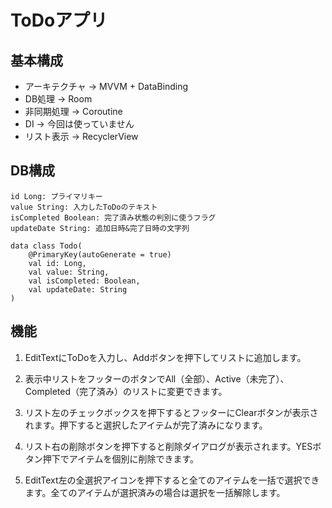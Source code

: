 # ToDoアプリ

## 基本構成
* アーキテクチャ → MVVM + DataBinding
* DB処理 → Room
* 非同期処理 → Coroutine
* DI → 今回は使っていません
* リスト表示 → RecyclerView

## DB構成
```
id Long: プライマリキー
value String: 入力したToDoのテキスト
isCompleted Boolean: 完了済み状態の判別に使うフラグ
updateDate String: 追加日時&完了日時の文字列

data class Todo(
    @PrimaryKey(autoGenerate = true)
    val id: Long,
    val value: String,
    val isCompleted: Boolean,
    val updateDate: String
)
```

## 機能
1. EditTextにToDoを入力し、Addボタンを押下してリストに追加します。

2. 表示中リストをフッターのボタンでAll（全部）、Active（未完了）、Completed（完了済み）のリストに変更できます。

3. リスト左のチェックボックスを押下するとフッターにClearボタンが表示されます。押下すると選択したアイテムが完了済みになります。

4. リスト右の削除ボタンを押下すると削除ダイアログが表示されます。YESボタン押下でアイテムを個別に削除できます。

5. EditText左の全選択アイコンを押下すると全てのアイテムを一括で選択できます。全てのアイテムが選択済みの場合は選択を一括解除します。
